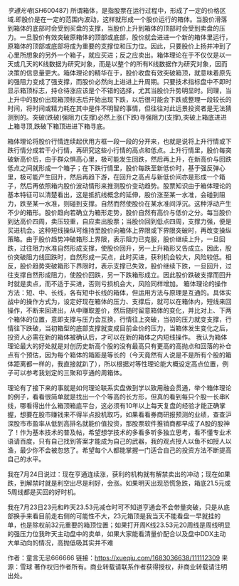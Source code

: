 $亨通光电(SH600487)$ 所谓箱体，是指股票在运行过程中，形成了一定的价格区域.即股价是在一定的范围内波动，这样就形成一个股价运行的箱体。当股价滑落到箱体的底部时会受到买盘的支撑，当股价上升到箱体的顶部时会受到卖盘的压力。一旦股价有效突破原箱体的顶部或底部，股价就会进进一个新的箱体里运行，原箱体的顶部或底部将成为重要的支撑位和压力位。因此，只要股价上扬并冲到了心里所想象的另外一个箱子，就应买进；反之应卖出。箱体理论在于不仅仅是以一天或几天的K线数据为研究对象，而是以整个的所有K线数据作为研究对象，因而决策的信息量更大。箱体理论的精华在于，股价收盘有效突破箱顶，就意味着原先的强阻力变成了强支撑，而股价必然向上进进上升周期。只要技术指标盘中不即时显示箱顶标志，持仓待涨应该是个不错的选择，尤其当股价升势明显时。同理，当上升中的股价出现箱顶标志后开始出现下跌，以后很可能会下跌或整理一段较长的时间，将时间或精力耗在其中是件不明智的事情，但往往对此远景投资者是无法猜测到的。突破(跌破)强阻力(支撑)必然上涨(下跌)寻强阻力(支撑),突破上箱底进进上箱寻顶,跌破下箱顶进进下箱寻底。

箱体理论将股价行情连续起伏用方框一段一段的分开来，也就是说将上升行情或下跌行情分成若干小行情，再研究这些小行情的高点和低点。上升行情里，股价每突破新高价后，由于群众惧高心里，极可能发生回跌，然后再上升，在新高价与回跌低点之间就形成一个箱子；在下跌行情里，股价每跌至新低价时，基于强反弹心里，极可能产生回升，然后再趋下游，在回升之高点与新低价间亦是形成一个箱子，然后再依照箱内股价波动情形来推测股价变动趋势。股票知识由于箱体理论的基本特征可以清楚看出，这是抵抗线概念的延伸，股价涨至某一水准，会碰到阻力，跌至某一水准，则碰到支撑。自然而然使股价在某水准间浮沉。这种浮动产生不少的箱形。股价趋向若确立为箱形走势，股价自然有高价与低价之分。每当股价到达高价四周，卖压较重，自应卖出股票；当股价回到低点四周，支撑力强，便是买进机会。这种短线操纵可维持至股价向箱体上界限或下界限突破时，再改变操纵策略。由于股价趋势冲破箱形上界限，表示阻力已克服，股价继续上升，一旦回跌，过往阻力水准自然形成支撑，使股价回升，另一上升箱形又告成立。因此，股价突破阻力线回跌时，自然形成一买点，此时买进，获利机会较大，风险较低。相反，股价趋势突破箱形下界限时，表示支撑已失效，股价继续下跌，一旦回升，过往支撑自然形成阻力，使股价回跌，另一下跌箱形成立。因此股价跌破支撑而回升时就是卖点，而不适于买进，否则亏损机会大，风险同样增加。
箱体理论的操作方法：短、中、长线，各有短中长线的箱体，但运用方法与原理是互通的。具体实战中的操作方式为，设定好现在箱体的压力、支撑后，就可以在箱体内，短线来回操作，不断来回进出，从中赚取差价，然后随时留意箱体的变化，并比对上、下两个箱体的位置，意即支撑与压力会互换，行情往上突破，当初的压力就变支撑，行情往下跌破，当初箱型的底部支撑就变成目前金价的压力，当箱体发生变化之后，投资人必需在新的箱体被确认后，才可以在新的箱体之内短线操作。
我认为箱体理论最大的好处就是对创历史新高个股的没有最高只有更高的高抛点和回落的补仓点有个预估，因为每个箱体的箱距是等长的（今天竟然有人说是不是所有个股的箱体距离都一样的，我直接就趴了），所以根据对等性理论能大概设定高点位置，例子可以参考我划定的三聚和亨通的周箱体。

理论有了接下来的事就是如何理论联系实盘做到学以致用融会贯通，举个箱体理论的例子，看看很简单就是找出一个个等高的长方形，但真的看到每只个股一长串K线，哪看得出什么箱顶箱底平台，这必须有10年以上每天复盘的经验才能正确掌握，想要在股市赚钱来不得半点投机取巧，如果看看券商研报预测的业绩，查查沪深股市市盈率从低到高排名就能价值投资，那股票软件推销商都早成了A股的股神了！作为基本技术的普及帖，希望想学技术的多看多听多独立思考，看不懂专业术语请百度，只有自己找到答案才能成为自己的武器，我的观点授人以鱼不如授人以渔，最少你不会被忽悠了。希望每个人都能掌握一门适合自己的投资方法不断提高自己的水平。

我在7月24日说过：现在亨通连续涨，获利的机构就有解禁卖出的冲动；现在如果跌，到解禁时就是利空出尽是利好，会涨。如果明天出现恐慌急跌，箱底21.5元或5周线都是买回的好时机。

我在7月23日23元和昨天23.53元减仓时可不知道亨通会不会带量突破，只是从底部换手来看目前走右侧的可能性不大，23元箱顶是我当天不能看盘一早就挂的单，也是除权前32元重要的箱顶位置；如果打开周K线23.53元20周线是周线明显的强压力位我昨天主动盘中的卖单，如果大家能看清量价配合以及盘中DDX主动大单动向的情况，高抛低吸其实并不难



作者：童言无忌666666
链接：https://xueqiu.com/1683036638/111112309
来源：雪球
著作权归作者所有。商业转载请联系作者获得授权，非商业转载请注明出处。